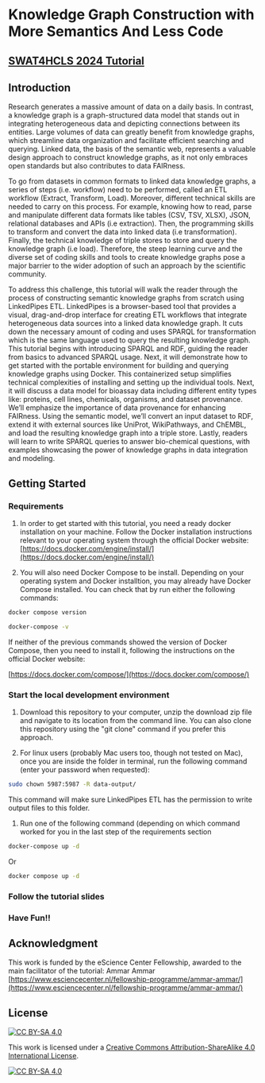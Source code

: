
# Knowledge Graph Construction with More Semantics And Less Code

## [SWAT4HCLS 2024 Tutorial](https://www.swat4ls.org/)

## Introduction

Research generates a massive amount of data on a daily basis. In contrast, a knowledge graph is a
graph-structured data model that stands out in integrating heterogeneous data and depicting connections
between its entities. Large volumes of data can greatly benefit from knowledge graphs, which streamline
data organization and facilitate efficient searching and querying. Linked data, the basis of the semantic
web, represents a valuable design approach to construct knowledge graphs, as it not only embraces open
standards but also contributes to data FAIRness.


To go from datasets in common formats to linked data knowledge graphs, a series of steps (i.e.
workflow) need to be performed, called an ETL workflow (Extract, Transform, Load). Moreover, different
technical skills are needed to carry on this process. For example, knowing how to read, parse and
manipulate different data formats like tables (CSV, TSV, XLSX), JSON, relational databases and APIs (i.e extraction). Then,
the programming skills to transform and convert the data into linked data (i.e transformation). Finally,
the technical knowledge of triple stores to store and query the knowledge graph (i.e load). Therefore,
the steep learning curve and the diverse set of coding skills and tools to create knowledge graphs pose a
major barrier to the wider adoption of such an approach by the scientific community.


To address this challenge, this tutorial will walk the reader through the process of constructing
semantic knowledge graphs from scratch using LinkedPipes ETL. LinkedPipes is a browser-based tool
that provides a visual, drag-and-drop interface for creating ETL workflows that integrate heterogeneous
data sources into a linked data knowledge graph. It cuts down the necessary amount of coding and uses
SPARQL for transformation which is the same language used to query the resulting knowledge graph.
This tutorial begins with introducing SPARQL and RDF, guiding the reader from basics to advanced
SPARQL usage. Next, it will demonstrate how to get started with the portable environment for building
and querying knowledge graphs using Docker. This containerized setup simplifies technical complexities
of installing and setting up the individual tools. Next, it will discuss a data model for bioassay data including different entity types like: proteins, cell lines, chemicals, organisms, and dataset provenance. We’ll emphasize the importance
of data provenance for enhancing FAIRness. Using the semantic model, we’ll convert an input dataset to
RDF, extend it with external sources like UniProt, WikiPathways, and ChEMBL, and load the resulting
knowledge graph into a triple store. Lastly, readers will learn to write SPARQL queries to answer
bio-chemical questions, with examples showcasing the power of knowledge graphs in data integration
and modeling.



## Getting Started


### Requirements

1. In order to get started with this tutorial, you need a ready docker installation on your machine.
Follow the Docker installation instructions relevant to your operating system through the official Docker website:
[https://docs.docker.com/engine/install/](https://docs.docker.com/engine/install/)

1. You will also need Docker Compose to be install. Depending on your operating system and Docker installtion, you may already have Docker Compose installed. You can check that by run either the following commands:

```bash
docker compose version
``` 

```bash
docker-compose -v
``` 

If neither of the previous commands showed the version of Docker Compose, then you need to install it, following the instructions on the official Docker website:

[https://docs.docker.com/compose/](https://docs.docker.com/compose/)


### Start the local development environment

1. Download this repository to your computer, unzip the download zip file and navigate to its location from the command line. You can also clone this repository using the "git clone" command if you prefer this approach.


1. For linux users (probably Mac users too, though not tested on Mac), once you are inside the folder in terminal, run the following command (enter your password when requested):
```bash
sudo chown 5987:5987 -R data-output/
```
This command will make sure LinkedPipes ETL has the permission to write output files to this folder.

1. Run one of the following command (depending on which command worked for you in the last step of the requirements section

```bash
docker-compose up -d
```
Or

```bash
docker compose up -d
```

### Follow the tutorial slides



### Have Fun!!


## Acknowledgment

This work is funded by the eScience Center Fellowship, awarded to the main facilitator of the tutorial: Ammar Ammar
[https://www.esciencecenter.nl/fellowship-programme/ammar-ammar/](https://www.esciencecenter.nl/fellowship-programme/ammar-ammar/)


## License

[![CC BY-SA 4.0][cc-by-sa-shield]][cc-by-sa]

This work is licensed under a
[Creative Commons Attribution-ShareAlike 4.0 International License][cc-by-sa].

[![CC BY-SA 4.0][cc-by-sa-image]][cc-by-sa]

[cc-by-sa]: http://creativecommons.org/licenses/by-sa/4.0/
[cc-by-sa-image]: https://licensebuttons.net/l/by-sa/4.0/88x31.png
[cc-by-sa-shield]: https://img.shields.io/badge/License-CC%20BY--SA%204.0-lightgrey.svg




